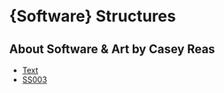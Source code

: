 # {Software} Structures
## About Software & Art by Casey Reas

- [Text](https://artport.whitney.org/commissions/softwarestructures2016/text.html)
- [SS003](SS003/README.md)